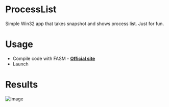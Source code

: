 # ProcessList
Simple Win32 app that takes snapshot and shows process list. Just for fun.

# **Usage**
- Compile code with FASM - **[Official site](https://flatassembler.net/)**
- Launch

# **Results**

![image](https://user-images.githubusercontent.com/101330745/164960473-bea53bdd-621d-4fff-adda-83c5ab4fa43d.png)
